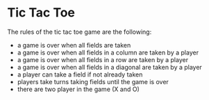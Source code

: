 # Tic Tac Toe
The rules of the tic tac toe game are the following:

* a game is over when all fields are taken
* a game is over when all fields in a column are taken by a player
* a game is over when all fields in a row are taken by a player
* a game is over when all fields in a diagonal are taken by a player
* a player can take a field if not already taken
* players take turns taking fields until the game is over
* there are two player in the game (X and O)
